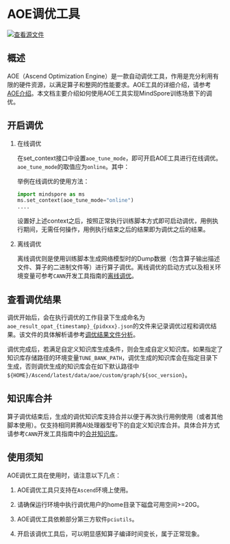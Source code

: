 # AOE调优工具

[![查看源文件](https://mindspore-website.obs.cn-north-4.myhuaweicloud.com/website-images/r2.1/resource/_static/logo_source.svg)](https://gitee.com/mindspore/docs/blob/r2.1/tutorials/experts/source_zh_cn/debug/aoe.md)&nbsp;&nbsp;

## 概述

AOE（Ascend Optimization Engine）是一款自动调优工具，作用是充分利用有限的硬件资源，以满足算子和整网的性能要求。AOE工具的详细介绍，请参考[AOE介绍](https://www.hiascend.com/document/detail/zh/canncommercial/700/devtools/auxiliarydevtool/aoe_16_001.html)。本文档主要介绍如何使用AOE工具实现MindSpore训练场景下的调优。

## 开启调优

1. 在线调优

    在set_context接口中设置`aoe_tune_mode`，即可开启AOE工具进行在线调优。`aoe_tune_mode`的取值应为`online`。其中：

    举例在线调优的使用方法：

    ```python
    import mindspore as ms
    ms.set_context(aoe_tune_mode="online")
    ....
    ```

    设置好上述context之后，按照正常执行训练脚本方式即可启动调优，用例执行期间，无需任何操作，用例执行结束之后的结果即为调优之后的结果。

2. 离线调优

    离线调优则是使用训练脚本生成网络模型时的Dump数据（包含算子输出描述文件、算子的二进制文件等）进行算子调优。离线调优的启动方式以及相关环境变量可参考`CANN`开发工具指南的[离线调优](https://www.hiascend.com/document/detail/zh/canncommercial/700/devtools/auxiliarydevtool/aoe_16_023.html)。

## 查看调优结果

调优开始后，会在执行调优的工作目录下生成命名为`aoe_result_opat_{timestamp}_{pidxxx}.json`的文件来记录调优过程和调优结果。该文件的具体解析请参考[调优结果文件分析](https://www.hiascend.com/document/detail/zh/canncommercial/700/devtools/auxiliarydevtool/aoe_16_027.html)。

调优完成后，若满足自定义知识库生成条件，则会生成自定义知识库。如果指定了知识库存储路径的环境变量`TUNE_BANK_PATH`，调优生成的知识库会在指定目录下生成，否则调优生成的知识库会在如下默认路径中`${HOME}/Ascend/latest/data/aoe/custom/graph/${soc_version}`。

## 知识库合并

算子调优结束后，生成的调优知识库支持合并以便于再次执行用例使用（或者其他脚本使用）。仅支持相同昇腾AI处理器型号下的自定义知识库合并。具体合并方式请参考`CANN`开发工具指南中的[合并知识库](https://www.hiascend.com/document/detail/zh/canncommercial/700/devtools/auxiliarydevtool/aoepar_16_063.html)。

## 使用须知

AOE调优工具在使用时，请注意以下几点：

1. AOE调优工具只支持在`Ascend`环境上使用。

2. 请确保运行环境中执行调优用户的home目录下磁盘可用空间>=20G。

3. AOE调优工具依赖部分第三方软件`pciutils`。

4. 开启该调优工具后，可以明显感知算子编译时间变长，属于正常现象。